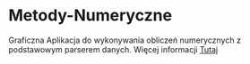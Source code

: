 # Metody-Numeryczne
Graficzna Aplikacja do wykonywania obliczeń numerycznych z podstawowym parserem danych.
Więcej informacji [Tutaj](https://github.com/przemo539/Metody-Numeryczne/blob/master/Sprawko/sprawko%20NM.pdf)
